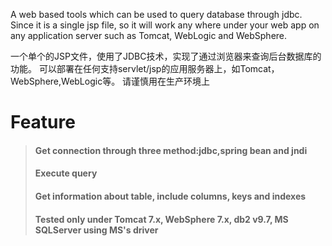 A web based tools which can be used to query database through jdbc.
Since it is a single jsp file, so it will work any where under your web app on any application server such as Tomcat, WebLogic and WebSphere.

一个单个的JSP文件，使用了JDBC技术，实现了通过浏览器来查询后台数据库的功能。
可以部署在任何支持servlet/jsp的应用服务器上，如Tomcat，WebSphere,WebLogic等。
请谨慎用在生产环境上
# Feature #
> #### Get connection through three method:jdbc,spring bean and jndi ####
> #### Execute query ####
> #### Get information about table, include columns, keys and indexes ####
> #### Tested only under Tomcat 7.x, WebSphere 7.x, db2 v9.7, MS SQLServer using MS's driver ####